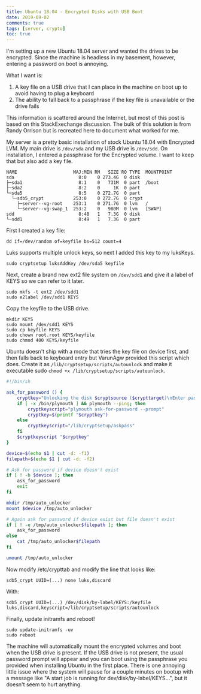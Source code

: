 ```yaml
---
title: Ubuntu 18.04 - Encrypted Disks with USB Boot
date: 2019-09-02
comments: true
tags: [server, crypto]
toc: true
---
```


I'm setting up a new Ubuntu 18.04 server and wanted the drives to be encrypted.  Since the machine is headless in my basement, however, entering a password on boot is annoying.

<!--more-->

What I want is:

1. A key file on a USB drive that I can place in the machine on boot up to avoid having to plug a keyboard
2. The ability to fall back to a passphrase if the key file is unavailable or the drive fails

This information is scattered around the Internet, but most of this post is based on this StackExechange discussion.  The bulk of this solution is from Randy Orrison but is recreated here to document what worked for me.

My server is a pretty basic installation of stock Ubuntu 18.04 with Encrypted LVM.  My main drive is `/dev/sda` and my USB drive is `/dev/sdd`.  On installation, I entered a passphrase for the Encrypted volume.  I want to keep that but also add a key file.

```
NAME                     MAJ:MIN RM   SIZE RO TYPE  MOUNTPOINT
sda                        8:0    0 273.4G  0 disk
├─sda1                     8:1    0   731M  0 part  /boot
├─sda2                     8:2    0     1K  0 part
└─sda5                     8:5    0 272.7G  0 part
  └─sdb5_crypt           253:0    0 272.7G  0 crypt
    ├─server--vg-root    253:1    0 271.7G  0 lvm   /
    └─server--vg-swap_1  253:2    0   980M  0 lvm   [SWAP]
sdd                        8:48   1   7.3G  0 disk
└─sdd1                     8:49   1   7.3G  0 part
```

First I created a key file:

```
dd if=/dev/random of=keyfile bs=512 count=4
```

Luks supports multiple unlock keys, so next I added this key to my luksKeys.

```
sudo cryptsetup luksAddKey /dev/sda5 keyfile
```

Next, create a brand new ext2 file system on `/dev/sdd1` and give it a label of KEYS so we can refer to it later.

```
sudo mkfs -t ext2 /dev/sdd1
sudo e2label /dev/sdd1 KEYS
```

Copy the keyfile to the USB drive.

```
mkdir KEYS
sudo mount /dev/sdd1 KEYS
sudo cp keyfile KEYS
sudo chown root.root KEYS/keyfile
sudo chmod 400 KEYS/keyfile
```

Ubuntu doesn't ship with a mode that tries the key file on device first, and then falls back to keyboard entry but VarunAgw provided this script which does.  Create it as `/lib/cryptsetup/scripts/autounlock` and make it executable sudo `chmod +x /lib/cryptsetup/scripts/autounlock`.

```sh
#!/bin/sh

ask_for_password () {
    cryptkey="Unlocking the disk $cryptsource ($crypttarget)\nEnter passphrase: "
    if [ -x /bin/plymouth ] && plymouth --ping; then
        cryptkeyscript="plymouth ask-for-password --prompt"
        cryptkey=$(printf "$cryptkey")
    else
        cryptkeyscript="/lib/cryptsetup/askpass"
    fi
    $cryptkeyscript "$cryptkey"
}

device=$(echo $1 | cut -d: -f1)
filepath=$(echo $1 | cut -d: -f2)

# Ask for password if device doesn't exist
if [ ! -b $device ]; then
    ask_for_password
    exit
fi

mkdir /tmp/auto_unlocker
mount $device /tmp/auto_unlocker

# Again ask for password if device exist but file doesn't exist
if [ ! -e /tmp/auto_unlocker$filepath ]; then
    ask_for_password
else
    cat /tmp/auto_unlocker$filepath
fi

umount /tmp/auto_unlocker
```

Now modify /etc/crypttab and modify the line that looks like:

```
sdb5_crypt UUID=(...) none luks,discard
```

With:

```
sdb5_crypt UUID=(...) /dev/disk/by-label/KEYS:/keyfile luks,discard,keyscript=/lib/cryptsetup/scripts/autounlock
```

Finally, update initramfs and reboot!

```
sudo update-initramfs -uv
sudo reboot
```

The machine will automatically mount the encrypted volumes and boot when the USB drive is present.  If the USB drive is not present, the usual password prompt will appear and you can boot using the passphrase you provided when installing Ubuntu in the first place.
There is one annoying little issue where the system will pause for a couple minutes on bootup with a message like "A start job is running for dev/disk/by-label/KEYS...", but it doesn't seem to hurt anything.
